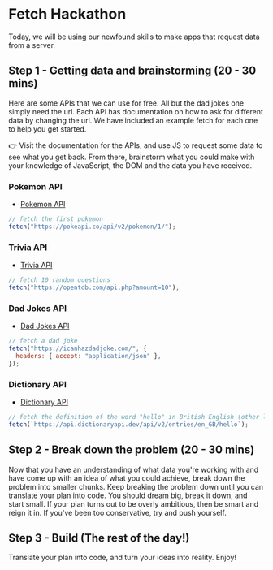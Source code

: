 # Fetch Hackathon

Today, we will be using our newfound skills to make apps that request data from a server.

## Step 1 - Getting data and brainstorming (20 - 30 mins)

Here are some APIs that we can use for free. All but the dad jokes one simply need the url. Each API has documentation on how to ask for different data by changing the url. We have included an example fetch for each one to help you get started.

👉 Visit the documentation for the APIs, and use JS to request some data to see what you get back. From there, brainstorm what you could make with your knowledge of JavaScript, the DOM and the data you have received.

### Pokemon API

- [Pokemon API](https://pokeapi.co/)

```js
// fetch the first pokemon
fetch("https://pokeapi.co/api/v2/pokemon/1/");
```

### Trivia API

- [Trivia API](https://opentdb.com/api_config.php)

```js
// fetch 10 random questions
fetch("https://opentdb.com/api.php?amount=10");
```

### Dad Jokes API

- [Dad Jokes API](https://icanhazdadjoke.com/api)

```js
// fetch a dad joke
fetch("https://icanhazdadjoke.com/", {
  headers: { accept: "application/json" },
});
```

### Dictionary API

- [Dictionary API](https://dictionaryapi.dev/)

```js
// fetch the definition of the word "hello" in British English (other languages available in the docs)
fetch(`https://api.dictionaryapi.dev/api/v2/entries/en_GB/hello`);
```

## Step 2 - Break down the problem (20 - 30 mins)

Now that you have an understanding of what data you're working with and have come up with an idea of what you could achieve, break down the problem into smaller chunks. Keep breaking the problem down until you can translate your plan into code. You should dream big, break it down, and start small. If your plan turns out to be overly ambitious, then be smart and reign it in. If you've been too conservative, try and push yourself.

## Step 3 - Build (The rest of the day!)

Translate your plan into code, and turn your ideas into reality. Enjoy!